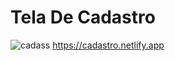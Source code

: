 # Tela De Cadastro

![cadass](https://user-images.githubusercontent.com/96742270/151000899-2560beed-0fca-4e5e-9606-313a5fff2646.jpeg)
https://cadastro.netlify.app
